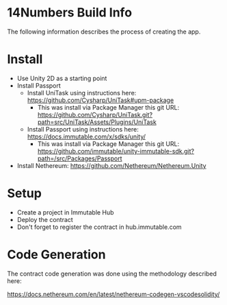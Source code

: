 # 14Numbers Build Info

The following information describes the process of creating the app.

# Install

* Use Unity 2D as a starting point
* Install Passport
  * Install UniTask using instructions here: https://github.com/Cysharp/UniTask#upm-package
    * This was install via Package Manager this git URL: https://github.com/Cysharp/UniTask.git?path=src/UniTask/Assets/Plugins/UniTask
  * Install Passport using instructions here: https://docs.immutable.com/x/sdks/unity/
    * This was install via Package Manager this git URL: https://github.com/immutable/unity-immutable-sdk.git?path=/src/Packages/Passport
* Install Nethereum: https://github.com/Nethereum/Nethereum.Unity



# Setup

* Create a project in Immutable Hub
* Deploy the contract
* Don't forget to register the contract in hub.immutable.com

# Code Generation 

The contract code generation was done using the methodology described here:

https://docs.nethereum.com/en/latest/nethereum-codegen-vscodesolidity/